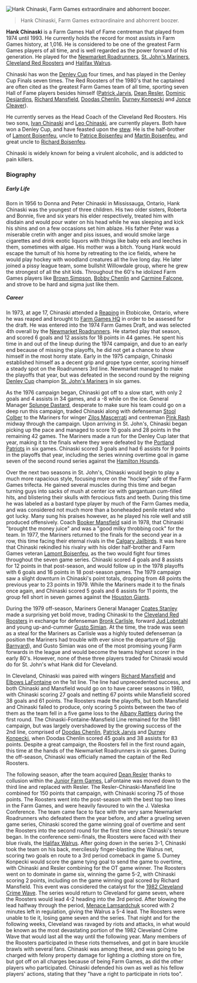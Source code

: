 
![Hank Chinaski, Farm Games extraordinaire and abhorrent boozer.](file_hank_chinaski_jpg)
> Hank Chinaski, Farm Games extraordinaire and abhorrent boozer.

**Hank Chinaski** is a Farm Games Hall of Fame centreman that played from 1974 until 1993. He currently holds the record for most assists in Farm Games history, at 1,016. He is considered to be one of the greatest Farm Games players of all time, and is well regarded as the power forward of his generation. He played for the [Newmarket Roadrunners](newmarket_roadrunners), [St. John's Mariners](st__john_s_mariners), [Cleveland Red Roosters](cleveland_red_roosters) and [Halifax Walrus](halifax_walrus).

Chinaski has won the [Denley Cup](denley_cup) four times, and has played in the Denley Cup Finals seven times. The Red Roosters of the 1980's that he captained are often cited as the greatest Farm Games team of all time, sporting seven Hall of Fame players besides himself ([Patrick Jarvis](#a), [Dean Resler](dean_resler), [Dominic Desjardins](#a), [Richard Mansfield](#a), [Doodas Chenlin](#a), [Durney Konpecki](durney_konpecki) and [Jonce Cleaver](#a)).

He currently serves as the Head Coach of the Cleveland Red Roosters. His two sons, [Ivan Chinaski](#a) and [Leo Chinaski](#a), are currently players. Both have won a Denley Cup, and have feasted upon the [stew](#a). He is the half-brother of [Lamont Boisenfeu](#a), uncle to [Patrice Boisenfeu](#a) and [Martin Boisenfeu](#a), and great uncle to [Richard Boisenfeu](#a). 

Chinaski is widely known for being a virulent alcoholic, and is addicted to pain killers.

### Biography ###

##### Early Life #####
Born in 1956 to Donna and Peter Chinaski in Mississauga, Ontario, Hank Chinaski was the youngest of three children. His two older sisters, Roberta and Bonnie, five and six years his elder respectively, treated him with disdain and would pour water on his head while he was sleeping and kick his shins and on a few occasions set him ablaze. His father Peter was a miserable cretin with anger and piss issues, and would smoke large cigarettes and drink exotic liquors with things like baby eels and leeches in them, sometimes with algae. His mother was a bitch. Young Hank would escape the tumult of his home by retreating to the ice fields, where he would play hockey with woodland creatures all the live long day. He later joined a pissy league team, some bullshit Willowdale group, where he grew the strongest of all the shit kids. Throughout the 60's he idolized Farm Games players like [Brown Simpson](brown_simpson), [Bobby Chenlin](#a) and [Carmine Falcone](#a), and strove to be hard and sigma just like them. 

##### Career #####
In 1973, at age 17, Chinaski attended a [Reaping](farm_games_reaping) in Etobicoke, Ontario, where he was reaped and brought to [Farm Games HQ](#a) in order to be assesed for the draft. He was entered into the 1974 Farm Games Draft, and was selected 4th overall by the [Newmarket Roadrunners](newmarket_roadrunners). He started play that season, and scored 6 goals and 12 assists for 18 points in 44 games. He spent his time in and out of the lineup during the 1974 campaign, and due to an early end because of missing the playoffs, he did not get a chance to show himself in the most horny state. Early in the 1975 campaign, Chinaski established himself as a decent grip and grope type center, scoring himself a steady spot on the Roadrunners 3rd line. Newmarket managed to make the playoffs that year, but was defeated in the second round by the reigning [Denley Cup](denley_cup) champion [St. John's Mariners](st__john_s_mariners) in six games. 

As the 1976 campaign began, Chinaski got off to a slow start, with only 2 goals and 4 assists in 34 games, and a -8 while on the ice. General Manager [Splunge Dastard](#a), desperate to make sure his team could go on a deep run this campaign, traded Chinaski along with defenseman [Stool Colber](#a) to the Mariners for winger [Zilos Mascerrati](#a) and centreman [Pink Rash](#a) midway through the campaign. Upon arriving in St. John's, Chinaski began picking up the pace and managed to score 10 goals and 28 points in the remaining 42 games. The Mariners made a run for the Denley Cup later that year, making it to the finals where they were defeated by the [Portland Patriots](portland_patriots) in six games. Chinaski scored 3 goals and had 6 assists for 9 points in the playoffs that year, including the series winning overtime goal in game seven of the second round series against the [Hamilton Hounds](hamilton_hounds).

Over the next two seasons in St. John's, Chinaski would begin to play a much more rapacious style, focusing more on the "hockey" side of the Farm Games trifecta. He gained several muscles during this time and began turning guys into sacks of mush at center ice with gargantuan cum-filled hits, and blistering their skulls with ferocious fists and teeth. During this time he was labeled as a bastard type player by much of the Farm Games media, and was considered not much more than a boneheaded penile retard who got lucky. Many sung his praises however, as he played his role well and still produced offensively. Coach [Booker Mansfield](#a) said in 1978, that Chinaski "brought the money juice" and was a "good milky throbbing cock" for the team. In 1977, the Mariners returned to the finals for the second year in a row, this time facing their eternal rivals in the [Calgary Jailbirds](calgary_jailbirds). It was here that Chinaski rekindled his rivalry with his older half-brother and Farm Games veteran [Lamont Boisenfeu](#a), as the two would fight four times throughout the seven game series. Chinaski scored 4 goals and 8 assists for 12 points in that post-season, and would follow up in the 1978 playoffs with 6 goals and 16 points in 18 post-season games. The 1979 campaign saw a slight downturn in Chinaski's point totals, dropping from 48 points the previous year to 23 points in 1979. While the Mariners made it to the finals once again, and Chinaski scored 5 goals and 6 assists for 11 points, the group fell short in seven games against the [Houston Giants](#a).

During the 1979 off-season, Mariners General Manager [Coates Stanley](#a) made a surprising yet bold move, trading Chinaski to the [Cleveland Red Roosters](cleveland_red_roosters) in exchange for defenseman [Bronk Carlisle](#a), forward [Jud Lobntahl](#a) and young up-and-cummer [Gusto Simian](#a). At the time, the trade was seen as a steal for the Mariners as Carlisle was a highly touted defenseman (a position the Mariners had trouble with ever since the departure of [Slip Barnyard](#a)), and Gusto Simian was one of the most promising young Farm forwards in the league and would become the teams highest scorer in the early 80's. However, none of these three players traded for Chinaski would do for St. John's what Hank did for Cleveland.

In Cleveland, Chinaski was paired with wingers [Richard Mansfield](#a) and [Elbows LaFontaine](#a) on the 1st line. The line had unprecedented success, and both Chinaski and Mansfield would go on to have career seasons in 1980, with Chinaski scoring 27 goals and netting 67 points while Mansfield scored 38 goals and 61 points. The Roosters made the playoffs, but both Mansfield and Chinaski failed to produce, only scoring 5 points between the two of them as the team fell in a five game loss to the [Albany Rattlers](albany_rattlers) during the first round. The Chinaski-Fontaine-Mansfield Line remained for the 1981 campaign, but was largely overshadowed by the growing success of the 2nd line, comprised of [Doodas Chenlin](#a), [Patrick Jarvis](#a) and [Durney Konpecki](durney_konpecki), when Doodas Chenlin scored 45 goals and 38 assists for 83 points. Despite a great campaign, the Roosters fell in the first round again, this time at the hands of the Newmarket Roadrunners in six games. During the off-season, Chinaski was officially named the captain of the Red Roosters.

The following season, after the team acquired [Dean Resler](dean_resler) thanks to collusion within the [Junior Farm Games](#a), LaFontaine was moved down to the third line and replaced with Resler. The Resler-Chinaski-Mansfield line combined for 150 points that campaign, with Chinaski scoring 75 of those points. The Roosters went into the post-season with the best top two lines in the Farm Games, and were heavily favoured to win the J. Valeska Conference. The team came face to face with the very same Newmarket Roadrunners who defeated them the year before, and after a grueling seven game series, Chinaski scored the game winning goal of overtime and sent the Roosters into the second round for the first time since Chinaski's tenure began. In the conference semi-finals, the Roosters were faced with their blue rivals, the [Halifax Walrus](halifax_walrus). After going down in the series 3-1, Chinaski took the team on his back, mercilessly finger-blasting the Walrus net, scoring two goals en route to a 3rd period comeback in game 5. Durney Konpecki would score the game tying goal to send the game to overtime, with Chinaski and Resler combining for the OT game winner. The Roosters went on to dominate in game six, winning the game 5-2, with Chinaski scoring 2 points, including on the game winning goal scored by Richard Mansfield. This event was considered the catalyst for the [1982 Cleveland Crime Wave](#a). The series would return to Cleveland for game seven, where the Roosters would lead 4-2 heading into the 3rd period. After blowing the lead halfway through the period, [Menace Lamsardchuk](#a) scored with 2 minutes left in regulation, giving the Walrus a 5-4 lead. The Roosters were unable to tie it, losing game seven and the series. That night and for the following weeks, Cleveland was ravaged by riots and attacks, in what would be known as the most devastating portion of the 1982 Cleveland Crime Wave that would last all the way until the following year. Many members of the Roosters participated in these riots themselves, and got in bare knuckle brawls with several fans. Chinaski was among these, and was going to be charged with felony property damage for lighting a clothing store on fire, but got off on all charges because of being Farm Games, as did the other players who participated. Chinaski defended his own as well as his fellow players' actions, stating that they "have a right to participate in riots too".
